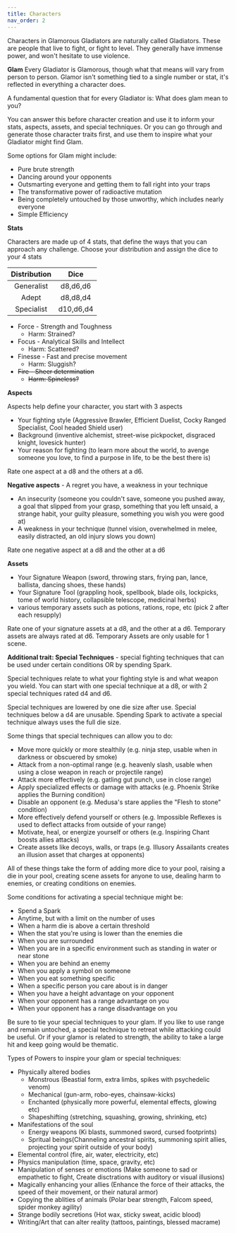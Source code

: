 ```yaml
---
title: Characters
nav_order: 2
---
```

<script>
if (window.matchMedia && window.matchMedia('(prefers-color-scheme: dark)').matches) {
    jtd.setTheme('dark')
}
</script>

Characters in Glamorous Gladiators are naturally called Gladiators. These are people that live to fight, or fight to level. They generally have immense power, and won't hesitate to use violence. 

**Glam**
Every Gladiator is Glamorous, though what that means will vary from person to person. Glamor isn't something tied to a single number or stat, it's reflected in everything a character does. 

A fundamental question that for every Gladiator is: What does glam mean to you?

You can answer this before character creation and use it to inform your stats, aspects, assets, and special techniques. Or you can go through and generate those character traits first, and use them to inspire what your Gladiator might find Glam.

Some options for Glam might include:
- Pure brute strength
- Dancing around your opponents
- Outsmarting everyone and getting them to fall right into your traps
- The transformative power of radioactive mutation
- Being completely untouched by those unworthy, which includes nearly everyone
- Simple Efficiency

**Stats** 

Characters are made up of 4 stats, that define the ways that you can approach any challenge. Choose your distribution and assign the dice to your 4 stats

Distribution | Dice
:-:          | :-:
Generalist   | d8,d6,d6 
Adept        | d8,d8,d4 
Specialist   | d10,d6,d4

- Force - Strength and Toughness
  - Harm: Strained?
- Focus - Analytical Skills and Intellect
  - Harm: Scattered?
- Finesse - Fast and precise movement
  - Harm: Sluggish?
- ~~Fire - Sheer determination~~
  - ~~Harm: Spineless?~~

**Aspects** 

Aspects help define your character, you start with 3 aspects

- Your fighting style (Aggressive Brawler, Efficient Duelist, Cocky Ranged Specialist, Cool headed Shield user)
- Background (inventive alchemist, street-wise pickpocket, disgraced knight, lovesick hunter)
- Your reason for fighting (to learn more about the world, to avenge someone you love, to find a purpose in life, to be the best there is)

Rate one aspect at a d8 and the others at a d6.

**Negative aspects** - A regret you have, a weakness in your technique
- An insecurity (someone you couldn't save, someone you pushed away, a goal that slipped from your grasp, something that you left unsaid, a strange habit, your guilty pleasure, something you wish you were good at)
- A weakness in your technique (tunnel vision, overwhelmed in melee, easily distracted, an old injury slows you down)

Rate one negative aspect at a d8 and the other at a d6

**Assets** 
- Your Signature Weapon (sword, throwing stars, frying pan, lance, ballista, dancing shoes, these hands)
- Your Signature Tool (grappling hook, spellbook, blade oils, lockpicks, tome of world history, collapsible telescope, medicinal herbs)
- various temporary assets such as potions, rations, rope, etc (pick 2 after each resupply)

Rate one of your signature assets at a d8, and the other at a d6. Temporary assets are always rated at d6. Temporary Assets are only usable for 1 scene.

**Additional trait: Special Techniques** - special fighting techniques that can be used under certain conditions OR by spending Spark.

Special techniques relate to what your fighting style is and what weapon you wield. You can start with one special technique at a d8, or with 2 special techniques rated d4 and d6.

Special techniques are lowered by one die size after use. Special techniques below a d4 are unusable. Spending Spark to activate a special technique always uses the full die size.

Some things that special techniques can allow you to do:

- Move more quickly or more stealthily (e.g. ninja step, usable when in darkness or obscuered by smoke)
- Attack from a non-optimal range (e.g. heavenly slash, usable when using a close weapon in reach or projectile range)
- Attack more effectively (e.g. gatling gut punch, use in close range)
- Apply specialized effects or damage with attacks (e.g. Phoenix Strike applies the Burning condition)
- Disable an opponent (e.g. Medusa's stare applies the "Flesh to stone" condition)
- More effectively defend yourself or others (e.g. Impossible Reflexes is used to deflect attacks from outside of your range)
- Motivate, heal, or energize yourself or others (e.g. Inspiring Chant boosts allies attacks)
- Create assets like decoys, walls, or traps (e.g. Illusory Assailants creates an illusion asset that charges at opponents)

All of these things take the form of adding more dice to your pool, raising a die in your pool, creating scene assets for anyone to use, dealing harm to enemies, or creating conditions on enemies. 

Some conditions for activating a special technique might be:

- Spend a Spark
- Anytime, but with a limit on the number of uses
- When a harm die is above a certain threshold
- When the stat you're using is lower than the enemies die
- When you are surrounded
- When you are in a specific environment such as standing in water or near stone
- When you are behind an enemy
- When you apply a symbol on someone
- When you eat something specific
- When a specific person you care about is in danger
- When you have a height advantage on your opponent
- When your opponent has a range advantage on you
- When your opponent has a range disadvantage on you

Be sure to tie your special techniques to your glam. If you like to use range and remain untoched, a special technique to retreat while attacking could be useful. Or if your glamor is related to strength, the ability to take a large hit and keep going would be thematic.

Types of Powers to inspire your glam or special techniques:
- Physically altered bodies
  - Monstrous (Beastial form, extra limbs, spikes with psychedelic venom)
  - Mechanical (gun-arm, robo-eyes, chainsaw-kicks)
  - Enchanted (physically more powerful, elemental effects, glowing etc)
  - Shapeshifting (stretching, squashing, growing, shrinking, etc)
- Manifestations of the soul
  - Energy weapons (Ki blasts, summoned sword, cursed footprints)
  - Spritual beings(Channeling ancestral spirits, summoning spirit allies, projecting your spirit outside of your body)
- Elemental control (fire, air, water, electricity, etc)
- Physics manipulation (time, space, gravity, etc)
- Manipulation of senses or emotions (Make someone to sad or empathetic to fight, Create disctrations with auditory or visual illusions)
- Magically enhancing your allies (Enhance the force of their attacks, the speed of their movement, or their natural armor)
- Copying the ablities of animals (Polar bear strength, Falcom speed, spider monkey agility)
- Strange bodily secretions (Hot wax, sticky sweat, acidic blood)
- Writing/Art that can alter reality (tattoos, paintings, blessed macrame)